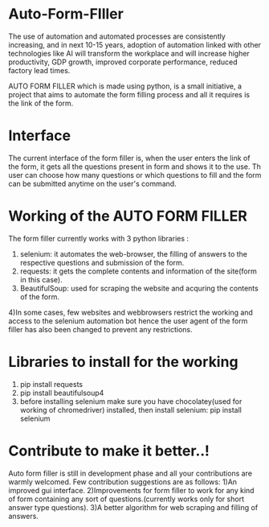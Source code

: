 # Auto-Form-FIller
The use of automation and automated processes are consistently increasing, and in next 10-15 years, adoption of automation linked with other technologies like AI will transform the workplace and will increase higher productivity, GDP  growth, improved corporate performance, reduced factory lead times.

AUTO FORM FILLER which is made using python, is a small initiative, a project that aims to automate the form filling process and all it requires is the link of the form. 


# Interface 
The current interface of the form filler is, when the user enters the link of the form, it gets all the questions present in form and shows it to the use.
Th user can choose how many questions or which questions to fill and the form can be submitted anytime on the user's command.

# Working of the AUTO FORM FILLER
The form filler currently works with 3 python libraries :
1) selenium: it automates the web-browser, the filling of answers to the respective questions and submission of the form.
2) requests: it gets the complete contents and information of the site(form in this case).
3) BeautifulSoup: used for scraping the website and acquring the contents of the form.

4)In some cases, few websites and webbrowsers restrict the working and access to the selenium automation bot hence the user agent of the form filler has also been changed to prevent any restrictions.

# Libraries to install for the working
1) pip install requests
2) pip install beautifulsoup4
3) before installing selenium make sure you have chocolatey(used for working of chromedriver) installed, then install selenium: pip install selenium

# Contribute to make it better..!
Auto form filler is still in development phase and all your contributions are warmly welcomed.
Few contribution suggestions are as follows:
1)An improved gui interface.
2)Improvements for form filler to work for any kind of form containing any sort of questions.(currently works only for short answer type questions).
3)A better algorithm for web scraping and filling of answers.
